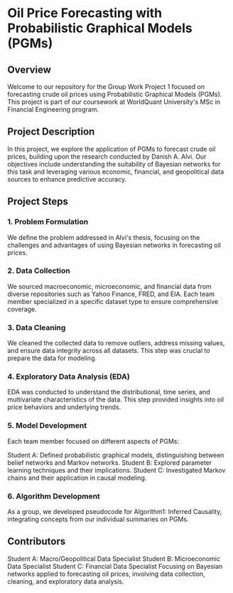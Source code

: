 # Oil Price Forecasting with Probabilistic Graphical Models (PGMs)
## Overview
Welcome to our repository for the Group Work Project 1 focused on forecasting crude oil prices using Probabilistic Graphical Models (PGMs). This project is part of our coursework at WorldQuant University's MSc in Financial Engineering program.

## Project Description
In this project, we explore the application of PGMs to forecast crude oil prices, building upon the research conducted by Danish A. Alvi. Our objectives include understanding the suitability of Bayesian networks for this task and leveraging various economic, financial, and geopolitical data sources to enhance predictive accuracy.

## Project Steps
### 1. Problem Formulation
We define the problem addressed in Alvi's thesis, focusing on the challenges and advantages of using Bayesian networks in forecasting oil prices.

### 2. Data Collection
We sourced macroeconomic, microeconomic, and financial data from diverse repositories such as Yahoo Finance, FRED, and EIA. Each team member specialized in a specific dataset type to ensure comprehensive coverage.

### 3. Data Cleaning
We cleaned the collected data to remove outliers, address missing values, and ensure data integrity across all datasets. This step was crucial to prepare the data for modeling.

### 4. Exploratory Data Analysis (EDA)
EDA was conducted to understand the distributional, time series, and multivariate characteristics of the data. This step provided insights into oil price behaviors and underlying trends.

### 5. Model Development
Each team member focused on different aspects of PGMs:

Student A: Defined probabilistic graphical models, distinguishing between belief networks and Markov networks.
Student B: Explored parameter learning techniques and their implications.
Student C: Investigated Markov chains and their application in causal modeling.
### 6. Algorithm Development
As a group, we developed pseudocode for Algorithm1: Inferred Causality, integrating concepts from our individual summaries on PGMs.

## Contributors
Student A: Macro/Geopolitical Data Specialist
Student B: Microeconomic Data Specialist
Student C: Financial Data Specialist
Focusing on Bayesian networks applied to forecasting oil prices, involving data collection, cleaning, and exploratory data analysis.

